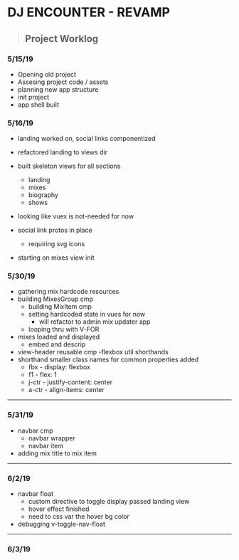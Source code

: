 # DJ ENCOUNTER - REVAMP

> ## Project Worklog

### 5/15/19

- Opening old project
- Assesing project code / assets
- planning new app structure
- init project
- app shell built

### 5/16/19

- landing worked on, social links componentized
- refactored landing to views dir
- built skeleton views for all sections
  - landing
  - mixes
  - biography
  - shows

- looking like vuex is not-needed for now
- social link protos in place
  - requiring svg icons

- starting on mixes view init

### 5/30/19

- gathering mix hardcode resources
- building MixesGroup cmp
  - building MixItem cmp
  - setting hardcoded state in vues for now
    - will refactor to admin mix updater app
  - looping thru with V-FOR
- mixes loaded and displayed
  - embed and descrip
- view-header reusable cmp
  -flexbox util shorthands
- shorthand smaller class names for common properties added
  - fbx - display: flexbox
  - f1 - flex: 1
  - j-ctr - justify-content: center
  - a-ctr - align-items: center

---

### 5/31/19

- navbar cmp
  - navbar wrapper
  - navbar item
- adding mix title to mix item

---

### 6/2/19

- navbar float
  - custom directive to toggle display passed landing view
  - hover effect finished
  - need to css var the hover bg color
- debugging v-toggle-nav-float

---

### 6/3/19

